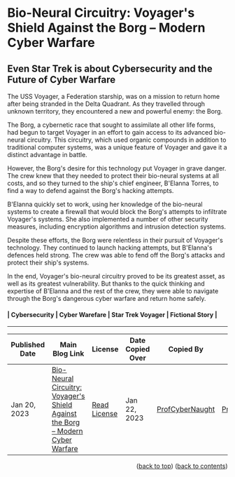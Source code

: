<!-- This gives the ability to provide 'back to the top links -->
<a name="readme-top"></a>

<!-- INSTRUCTIONS:

You can use this template to see the default layout of an article, and also the table details at the bottom. Feel free to use this template and copy your original article data inside taken from the main website.

If you have any questions or need assistance, please do get in touch. I will try help as much as I can when I am available.

-->

# Bio-Neural Circuitry: Voyager's Shield Against the Borg – Modern Cyber Warfare

## Even Star Trek is about Cybersecurity and the Future of Cyber Warfare

The USS Voyager, a Federation starship, was on a mission to return home after being stranded in the Delta Quadrant. As they travelled through unknown territory, they encountered a new and powerful enemy: the Borg.

The Borg, a cybernetic race that sought to assimilate all other life forms, had begun to target Voyager in an effort to gain access to its advanced bio-neural circuitry. This circuitry, which used organic compounds in addition to traditional computer systems, was a unique feature of Voyager and gave it a distinct advantage in battle.

However, the Borg's desire for this technology put Voyager in grave danger. The crew knew that they needed to protect their bio-neural systems at all costs, and so they turned to the ship's chief engineer, B'Elanna Torres, to find a way to defend against the Borg's hacking attempts.

B'Elanna quickly set to work, using her knowledge of the bio-neural systems to create a firewall that would block the Borg's attempts to infiltrate Voyager's systems. She also implemented a number of other security measures, including encryption algorithms and intrusion detection systems.

Despite these efforts, the Borg were relentless in their pursuit of Voyager's technology. They continued to launch hacking attempts, but B'Elanna's defences held strong. The crew was able to fend off the Borg's attacks and protect their ship's systems.

In the end, Voyager's bio-neural circuitry proved to be its greatest asset, as well as its greatest vulnerability. But thanks to the quick thinking and expertise of B'Elanna and the rest of the crew, they were able to navigate through the Borg's dangerous cyber warfare and return home safely.

#### | Cybersecurity | Cyber Warefare | Star Trek Voyager | Fictional Story |

---

| Published Date | Main Blog Link | License | Date Copied Over | Copied By | Written By |
| --- | --- | --- | -- | --- | --- |
| Jan 20, 2023 | [Bio-Neural Circuitry: Voyager's Shield Against the Borg – Modern Cyber Warfare](https://profcybernaught.hashnode.dev/bio-neural-circuitry-voyagers-shield-against-the-borg-modern-cyber-warfare "Bio-Neural Circuitry: Voyager's Shield Against the Borg – Modern Cyber Warfare") | [Read License](./LICENSE.md "License Agreement - Cybersecurity Blog - ProfCyberNaught") | Jan 22, 2023 | [ProfCyberNaught](https://github.com/ProfCyberNaught "ProfCyberNaught on GitHub") | [ProfCyberNaught](https://github.com/ProfCyberNaught "ProfCyberNaught on GitHub") |

<!-- DATA FORMAT: Feb 25, 2023 -->
<!-- [YOUR-GITHUB-URL-USERNAME] FORMAT: Must be as seen in your URL address bar -->

<!-- HELP NOTICE: All sections must end with the 'back to top' link and 'back to contents' link -->
<p align="right">(<a href="#readme-top">back to top</a>) (<a href="../../../">back to contents</a>)</p>
